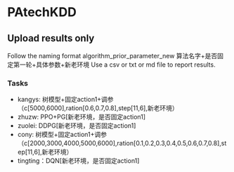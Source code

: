 # PAtechKDD

## Upload results only 

Follow the naming format algorithm_prior_parameter_new
算法名字+是否固定第一轮+具体参数+新老环境
Use a csv or txt or md file to report results.

### Tasks
- kangys: 树模型+固定action1+调参（c[5000,6000],ration[0.6,0.7,0.8],step[11,6],新老环境）
- zhuzw: PPO+PG[新老环境，是否固定action1]
- zuolei: DDPG[新老环境，是否固定action1]
- cony: 树模型+固定action1+调参（c[2000,3000,4000,5000,6000],ration[0.1,0.2,0.3,0.4,0.5,0.6,0.7,0.8],step[11,6],新老环境）
- tingting：DQN[新老环境，是否固定action1]
